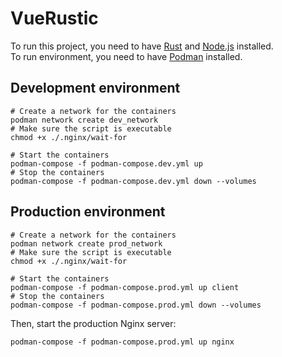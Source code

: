 # VueRustic
To run this project, you need to have [Rust](https://www.rust-lang.org/tools/install) and [Node.js](https://nodejs.org/en/download/) installed.\
To run environment, you need to have [Podman](https://podman.io/getting-started/installation) installed.

## Development environment
```shell
# Create a network for the containers
podman network create dev_network
# Make sure the script is executable
chmod +x ./.nginx/wait-for

# Start the containers
podman-compose -f podman-compose.dev.yml up
# Stop the containers
podman-compose -f podman-compose.dev.yml down --volumes
```
## Production environment
```shell
# Create a network for the containers
podman network create prod_network
# Make sure the script is executable
chmod +x ./.nginx/wait-for

# Start the containers
podman-compose -f podman-compose.prod.yml up client
# Stop the containers
podman-compose -f podman-compose.prod.yml down --volumes
```
Then, start the production Nginx server:
```shell
podman-compose -f podman-compose.prod.yml up nginx
```